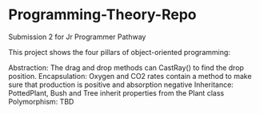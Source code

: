 # Programming-Theory-Repo
Submission 2 for Jr Programmer Pathway

This project shows the four pillars of object-oriented programming:

Abstraction: The drag and drop methods can CastRay() to find the drop position.
Encapsulation: Oxygen and CO2 rates contain a method to make sure that production is positive and absorption negative
Inheritance: PottedPlant, Bush and Tree inherit properties from the Plant class
Polymorphism: TBD
